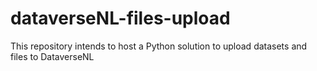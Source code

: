 # dataverseNL-files-upload
This repository intends to host a Python solution to upload datasets and files to DataverseNL
